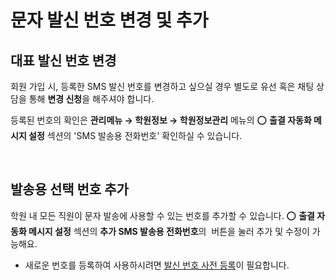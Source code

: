 # 문자 발신 번호 변경 및 추가

## 대표 발신 번호 변경

회원 가입 시, 등록한 SMS 발신 번호를 변경하고 싶으실 경우 별도로 유선 혹은 채팅 상담을 통해 **변경 신청**을 해주셔야 합니다.&#x20;

등록된 번호의 확인은 **관리메뉴 → 학원정보 → 학원정보관리** 메뉴의 ⭕ **출결 자동화 메시지 설정** 섹션의 'SMS 발송용 전화번호' 확인하실 수 있습니다.

<figure><img src="../.gitbook/assets/대표SMS발송번호.png" alt=""><figcaption></figcaption></figure>

## 발송용 선택 번호 추가

학원 내 모든 직원이 문자 발송에 사용할 수 있는 번호를 추가할 수 있습니다. ⭕ **출결 자동화 메시지 설정** 섹션의 **추가 SMS 발송용 전화번호**의 <img src="../.gitbook/assets/btn_번호추가.png" alt="" data-size="line"> 버튼을 눌러 추가 및 수정이 가능해요.

* 새로운 번호를 등록하여 사용하시려면 [발신 번호 사전 등록](pre-registration/)이 필요합니다.

<figure><img src="../.gitbook/assets/SMS발송번호추가.png" alt=""><figcaption></figcaption></figure>
